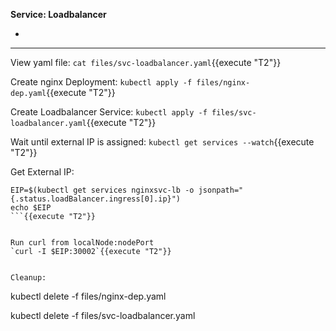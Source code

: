 
<b>Service: Loadbalancer</b>

*

---

View yaml file: 
`cat files/svc-loadbalancer.yaml`{{execute "T2"}}

Create nginx Deployment: 
`kubectl apply -f files/nginx-dep.yaml`{{execute "T2"}}

Create Loadbalancer Service: 
`kubectl apply -f files/svc-loadbalancer.yaml`{{execute "T2"}}

Wait until external IP is assigned: 
`kubectl get services --watch`{{execute "T2"}}

Get External IP: 
```
EIP=$(kubectl get services nginxsvc-lb -o jsonpath="{.status.loadBalancer.ingress[0].ip}")
echo $EIP
```{{execute "T2"}}


Run curl from localNode:nodePort 
`curl -I $EIP:30002`{{execute "T2"}}


Cleanup:
```
kubectl delete -f files/nginx-dep.yaml

kubectl delete -f files/svc-loadbalancer.yaml
```{{execute "T2"}}

